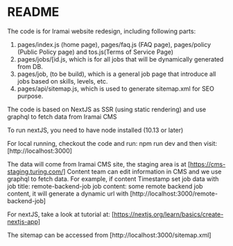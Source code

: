 # README

The code is for Iramai website redesign, including following parts:

1. pages/index.js (home page), pages/faq.js (FAQ page), pages/policy (Public Policy page) and tos.js(Terms of Service Page)
2. pages/jobs/[id.js, which is for all jobs that will be dynamically generated from DB.
3. pages/job, (to be build), which is a general job page that introduce all jobs based on skills, levels, etc.
4. pages/api/sitemap.js, which is used to generate sitemap.xml for SEO purpose.

The code is based on NextJS as SSR (using static rendering) and use graphql to fetch data from Iramai CMS

To run nextJS, you need to have node installed (10.13 or later)

For local running, checkout the code and run:
npm run dev
and then visit: [http://localhost:3000]

The data will come from Iramai CMS site, the staging area is at [https://cms-staging.turing.com/]
Content team can edit information in CMS and we use graphql to fetch data.
For example, if content Timestamp set job data with
job title: remote-backend-job
job content: some remote backend job content,
it will generate a dynamic url with [http://localhost:3000/remote-backend-job]

For nextJS, take a look at tutorial at: [https://nextjs.org/learn/basics/create-nextjs-app]

The sitemap can be accessed from [http://localhost:3000/sitemap.xml]
